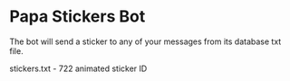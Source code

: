 # Papa Stickers Bot
The bot will send a sticker to any of your messages from its database txt file. 

stickers.txt - 722 animated sticker ID
